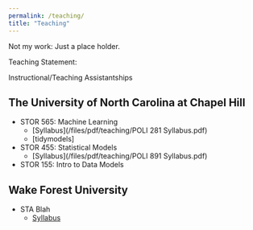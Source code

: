 ```yaml
---
permalink: /teaching/
title: "Teaching"
---
```


Not my work: Just a place holder.

Teaching Statement:

Instructional/Teaching Assistantships

## The University of North Carolina at Chapel Hill
- STOR 565: Machine Learning
    - [Syllabus](/files/pdf/teaching/POLI 281 Syllabus.pdf)
    - [tidymodels]
- STOR 455: Statistical Models
    - [Syllabus](/files/pdf/teaching/POLI 891 Syllabus.pdf)
- STOR 155: Intro to Data Models

## Wake Forest University
- STA Blah
    - [Syllabus](/files/pdf/teaching/bayes2017.pdf)
